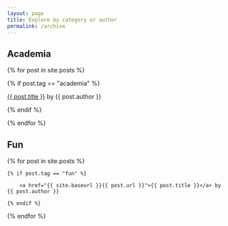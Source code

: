 ```yaml
---
layout: page
title: Explore by category or author
permalink: /archive
---
```


<h2>Academia</h2>

{% for post in site.posts %}

{% if post.tag == "academia" %}

<a href="{{ site.baseurl }}{{ post.url }}">{{ post.title }}</a> by {{ post.author }}

{% endif %}

{% endfor %}

<h2>Fun</h2>

{% for post in site.posts %}

    {% if post.tag == "fun" %}

        <a href="{{ site.baseurl }}{{ post.url }}">{{ post.title }}</a> by {{ post.author }}

    {% endif %}

{% endfor %}

